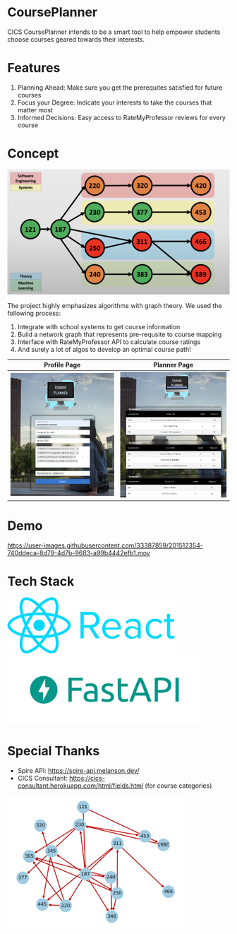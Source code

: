# CoursePlanner
CICS CoursePlanner intends to be a smart tool to help empower students choose courses geared towards their interests. 

# Features

1. Planning Ahead: Make sure you get the prerequites satisfied for future courses
2. Focus your Degree: Indicate your interests to take the courses that matter most
3. Informed Decisions: Easy access to RateMyProfessor reviews for every course

# Concept
<img src="./assets/graph-presentation.png" width="700"/>

The project highly emphasizes algorithms with graph theory. We used the following process:
1. Integrate with school systems to get course information
2. Build a network graph that represents pre-requsite to course mapping
3. Interface with RateMyProfessor API to calculate course ratings
4. And surely a lot of algos to develop an optimal course path!

Profile Page                 |  Planner Page               
:-------------------------:|:-------------------------:
![](https://github.com/arnavn101/CoursePlanner/blob/main/assets/ProfilePage.png?raw=true)  |  ![](https://github.com/arnavn101/CoursePlanner/blob/main/assets/PlanningPage.png?raw=true)

# Demo

https://user-images.githubusercontent.com/33387859/201512354-740ddeca-8d79-4d7b-9683-a99b4442efb1.mov

# Tech Stack
<img src="./assets/react.png" title="React Frontend Website" width="380"/>
<img src=".//assets/fast-api.png" title="Fast API Python Backend" width="440"/>


# Special Thanks
- Spire API: https://spire-api.melanson.dev/
- CICS Consultant: https://cics-consultant.herokuapp.com/html/fields.html (for course categories)

<img src="./assets/graph.png" width="400"/>
